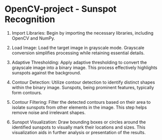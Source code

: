 # OpenCV-project - Sunspot Recognition

1. Import Libraries: Begin by importing the necessary libraries, including OpenCV and NumPy.

2. Load Image: Load the target image in grayscale mode. Grayscale conversion simplifies processing while retaining essential details.
  
3. Adaptive Thresholding: Apply adaptive thresholding to convert the grayscale image into a binary image. This process effectively highlights sunspots against the background.
  
4. Contour Detection: Utilize contour detection to identify distinct shapes within the binary image. Sunspots, being prominent features, typically form contours.
  
5. Contour Filtering: Filter the detected contours based on their area to isolate sunspots from other elements in the image. This step helps remove noise and irrelevant shapes.
  
6. Sunspot Visualization: Draw bounding boxes or circles around the identified sunspots to visually mark their locations and sizes. This visualization aids in further analysis or presentation of the results.




